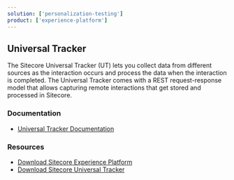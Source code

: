 ```yaml
---
solution: ['personalization-testing']
product: ['experience-platform']
---
```


## Universal Tracker

The Sitecore Universal Tracker (UT) lets you collect data from different sources as the interaction occurs and process the data when the interaction is completed. The Universal Tracker comes with a REST request-response model that allows capturing remote interactions that get stored and processed in Sitecore.

### Documentation

- [Universal Tracker Documentation](https://doc.sitecore.com/xp/en/developers/101/sitecore-experience-platform/universal-tracker.html)

### Resources

- [Download Sitecore Experience Platform](/downloads/Sitecore_Experience_Platform)
- [Download Sitecore Universal Tracker](/downloads/Sitecore_Universal_Tracker)

